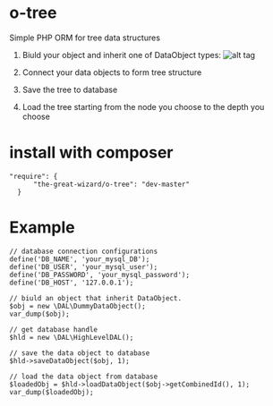 # o-tree
Simple PHP ORM for tree data structures

1. Biuld your object and inherit one of DataObject types:
    ![alt tag](https://github.com/TheGreatWizard/OTree/blob/master/src/img/diagram.png)

2. Connect your data objects to form tree structure

3. Save the tree to database

4. Load the tree starting from the node you choose to the depth you choose

# install with composer
    "require": {
          "the-great-wizard/o-tree": "dev-master"
      }

# Example

    // database connection configurations
    define('DB_NAME', 'your_mysql_DB');
    define('DB_USER', 'your_mysql_user');
    define('DB_PASSWORD', 'your_mysql_password');
    define('DB_HOST', '127.0.0.1');
    
    // biuld an object that inherit DataObject. 
    $obj = new \DAL\DummyDataObject();
    var_dump($obj);
    
    // get database handle
    $hld = new \DAL\HighLevelDAL();
    
    // save the data object to database
    $hld->saveDataObject($obj, 1);
    
    // load the data object from database
    $loadedObj = $hld->loadDataObject($obj->getCombinedId(), 1);
    var_dump($loadedObj);
    
